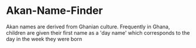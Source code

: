 # Akan-Name-Finder
Akan names are derived from Ghanian culture. Frequently in Ghana, children are given their first name as a 'day name' which corresponds to the day in the week they were born
